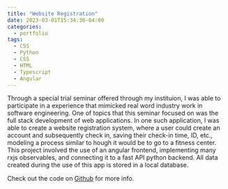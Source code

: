```yaml
---
title: "Website Registration"
date: 2023-03-01T15:34:30-04:00
categories:
  - portfolio
tags:
  - CSS
  - Python
  - CSS
  - HTML
  - Typescript
  - Angular
---
```


Through a special trial seminar offered through my instituion, I was able to participate in a experience that mimicked real word industry work in software engineering. One of topics that this seminar focused on was the full stack development of web applications. In one such application, I was able to create a website registration system, where a user could create an account and subsequently check in, saving their check-in time, ID, etc., modeling a process similar to hough it would be to go to a fitness center. This project involved the use of an angular frontend, implementing many rxjs observables, and connecting it to a fast API python backend. All data created during the use of this app is stored in a local database.


Check out the code on [Github][git-hub-link] for more info.

[git-hub-link]: https://github.com/yuan25j/WebsiteRegistration
